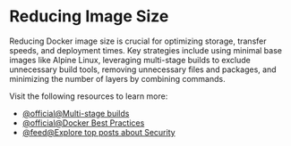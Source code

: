 # Reducing Image Size

Reducing Docker image size is crucial for optimizing storage, transfer speeds, and deployment times. Key strategies include using minimal base images like Alpine Linux, leveraging multi-stage builds to exclude unnecessary build tools, removing unnecessary files and packages, and minimizing the number of layers by combining commands. 

Visit the following resources to learn more:

- [@official@Multi-stage builds](https://docs.docker.com/build/building/multi-stage/)
- [@official@Docker Best Practices](https://docs.docker.com/develop/develop-images/dockerfile_best-practices/)
- [@feed@Explore top posts about Security](https://app.daily.dev/tags/security?ref=roadmapsh)

